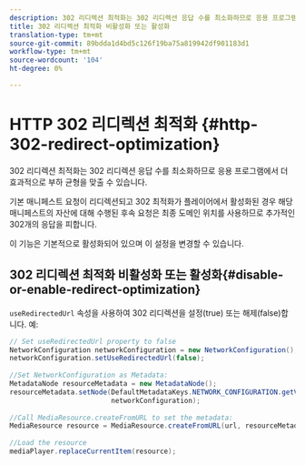 ```yaml
---
description: 302 리디렉션 최적화는 302 리디렉션 응답 수를 최소화하므로 응용 프로그램에서 더 효과적으로 부하 균형을 맞출 수 있습니다.
title: 302 리디렉션 최적화 비활성화 또는 활성화
translation-type: tm+mt
source-git-commit: 89bdda1d4bd5c126f19ba75a819942df901183d1
workflow-type: tm+mt
source-wordcount: '104'
ht-degree: 0%

---
```



# HTTP 302 리디렉션 최적화 {#http-302-redirect-optimization}

302 리디렉션 최적화는 302 리디렉션 응답 수를 최소화하므로 응용 프로그램에서 더 효과적으로 부하 균형을 맞출 수 있습니다.

기본 매니페스트 요청이 리디렉션되고 302 최적화가 플레이어에서 활성화된 경우 해당 매니페스트의 자산에 대해 수행된 후속 요청은 최종 도메인 위치를 사용하므로 추가적인 302개의 응답을 피합니다.

이 기능은 기본적으로 활성화되어 있으며 이 설정을 변경할 수 있습니다.

## 302 리디렉션 최적화 비활성화 또는 활성화{#disable-or-enable-redirect-optimization}

`useRedirectedUrl` 속성을 사용하여 302 리디렉션을 설정(true) 또는 해제(false)합니다.
예:

```java
// Set useRedirectedUrl property to false 
NetworkConfiguration networkConfiguration = new NetworkConfiguration(); 
networkConfiguration.setUseRedirectedUrl(false); 
 
//Set NetworkConfiguration as Metadata: 
MetadataNode resourceMetadata = new MetadataNode();  
resourceMetadata.setNode(DefaultMetadataKeys.NETWORK_CONFIGURATION.getValue(),  
                         networkConfiguration); 
 
//Call MediaResource.createFromURL to set the metadata: 
MediaResource resource = MediaResource.createFromURL(url, resourceMetadata); 
  
//Load the resource 
mediaPlayer.replaceCurrentItem(resource);
```


